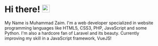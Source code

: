 # Hi there! <span><img src="https://media.giphy.com/media/hvRJCLFzcasrR4ia7z/giphy.gif" width="25px"></span>
My Name is Muhammad Zaim. I'm a web developer specialized in website programming languages like HTML5, CSS3, PHP, JavaScript and some Python. I'm also a hardcore fan of Laravel and its beauty. Currently improving my skill in a JavaScript framework, VueJS!

